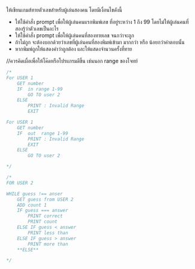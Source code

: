 ให้เขียนเกมส์ทายตัวเลขสำหรับผู้เล่นสองคน โดยมีเงื่อนไขดังนี้

- ให้ใช้คำสั่ง prompt เพื่อให้ผู้เล่นคนแรกพิมพ์เลข ที่อยู่ระหว่าง 1 ถึง 99 โดยไม่ให้ผู้เล่นคนที่สองรู้ว่าตัวเลขเป็นอะไร
- ให้ใช้คำสั่ง prompt เพื่อให้ผู้เล่นคนที่สองทายเลข จนกว่าจะถูก
- ถ้าไม่ถูก จะต้องบอกด้วยว่าเลขที่ผู้เล่นคนที่สองพิมพ์เข้ามา มากกว่า หรือ น้อยกว่าคำตอบนั้น
- หากพิมพ์ถูกให้แสดงคำว่าถูกต้อง และให้แสดงจำนวนครั้งที่ทาย

//ควรคิดเผื่อเพื่อให้โค๊ดหรือโปรแกรมดีขึ้น เช่นนอก range ของโจทย์

```js
/*
For USER 1 
    GET number 
    IF  in range 1-99
        GO TO user 2
    ELSE
        PRINT : Invalid Range
        EXIT

For USER 1 
    GET number 
    IF  out  range 1-99
        PRINT : Invalid Range
        EXIT
    ELSE
        GO TO user 2

*/


```
```js
/*
FOR USER 2 

WHILE guess !== anser
    GET guess from USER 2
    ADD count 1
    IF guess === answer 
        PRINT correct 
        PRINT count
    ELSE IF guess < answer
        PRINT less than 
    ELSE IF guess > answer
        PRINT more than 
    **ELSE**

*/

```




